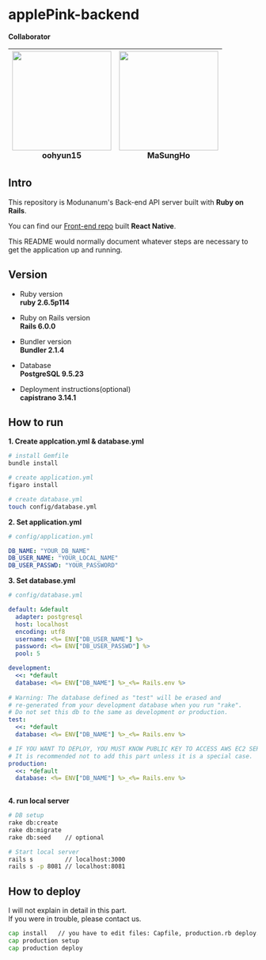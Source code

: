# applePink-backend

**Collaborator**

| [<img src="https://avatars2.githubusercontent.com/u/52606560?s=400&u=2a492fa6991fe8fe79db9e5bc6442131ab4d5259&v=4" width="200">](https://github.com/oohyun15) <br> oohyun15| [<img src="https://avatars2.githubusercontent.com/u/52434222?s=400&v=4" width="200">](https://github.com/MaSungHo) <br> MaSungHo | 
| :-----------------------------------: | :---------------------------------------: |

## Intro
This repository is Modunanum's Back-end API server built with **Ruby on Rails**.
  
You can find our [Front-end repo](https://github.com/d-virusss/capstone_front_RN) built **React Native**.

This README would normally document whatever steps are necessary to get the
application up and running.

## Version
* Ruby version  
**ruby 2.6.5p114**

* Ruby on Rails version  
**Rails 6.0.0**

* Bundler version  
**Bundler 2.1.4**

* Database  
**PostgreSQL 9.5.23**  

* Deployment instructions(optional)  
**capistrano 3.14.1**


## How to run
**1. Create applcation.yml & database.yml**

```zsh
# install Gemfile
bundle install

# create application.yml
figaro install

# create database.yml
touch config/database.yml
```

**2. Set application.yml**
```yml
# config/application.yml

DB_NAME: "YOUR_DB_NAME"
DB_USER_NAME: "YOUR_LOCAL_NAME"
DB_USER_PASSWD: "YOUR_PASSWORD"

```

**3. Set database.yml**
```yml
# config/database.yml

default: &default
  adapter: postgresql
  host: localhost
  encoding: utf8
  username: <%= ENV["DB_USER_NAME"] %>
  password: <%= ENV["DB_USER_PASSWD"] %>
  pool: 5

development:
  <<: *default
  database: <%= ENV["DB_NAME"] %>_<%= Rails.env %>
  
# Warning: The database defined as "test" will be erased and
# re-generated from your development database when you run "rake".
# Do not set this db to the same as development or production.
test:
  <<: *default
  database: <%= ENV["DB_NAME"] %>_<%= Rails.env %>

# IF YOU WANT TO DEPLOY, YOU MUST KNOW PUBLIC KEY TO ACCESS AWS EC2 SERVER.
# It is recommended not to add this part unless it is a special case.
production:
  <<: *default
  database: <%= ENV["DB_NAME"] %>_<%= Rails.env %>
  
```

**4. run local server**

```zsh
# DB setup
rake db:create
rake db:migrate
rake db:seed    // optional

# Start local server
rails s         // localhost:3000
rails s -p 8081 // localhost:8081

```

## How to deploy
I will not explain in detail in this part.  
If you were in trouble, please contact us.

```zsh
cap install   // you have to edit files: Capfile, production.rb deploy.rb
cap production setup
cap production deploy

```
